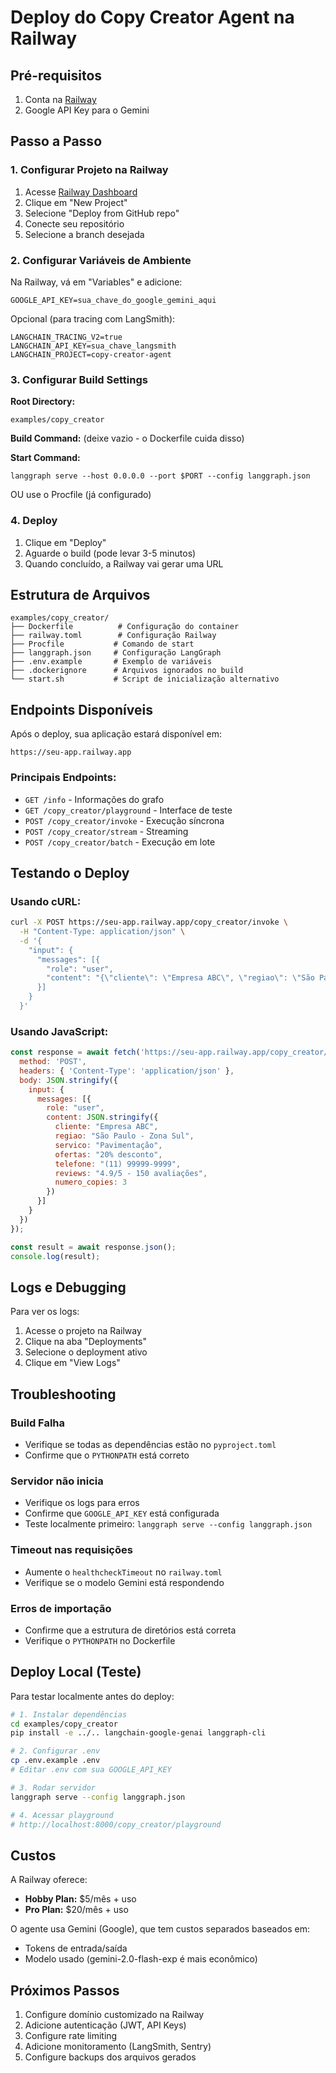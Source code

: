 # Deploy do Copy Creator Agent na Railway

## Pré-requisitos

1. Conta na [Railway](https://railway.app)
2. Google API Key para o Gemini

## Passo a Passo

### 1. Configurar Projeto na Railway

1. Acesse [Railway Dashboard](https://railway.app/dashboard)
2. Clique em "New Project"
3. Selecione "Deploy from GitHub repo"
4. Conecte seu repositório
5. Selecione a branch desejada

### 2. Configurar Variáveis de Ambiente

Na Railway, vá em "Variables" e adicione:

```
GOOGLE_API_KEY=sua_chave_do_google_gemini_aqui
```

Opcional (para tracing com LangSmith):
```
LANGCHAIN_TRACING_V2=true
LANGCHAIN_API_KEY=sua_chave_langsmith
LANGCHAIN_PROJECT=copy-creator-agent
```

### 3. Configurar Build Settings

**Root Directory:**
```
examples/copy_creator
```

**Build Command:** (deixe vazio - o Dockerfile cuida disso)

**Start Command:**
```
langgraph serve --host 0.0.0.0 --port $PORT --config langgraph.json
```

OU use o Procfile (já configurado)

### 4. Deploy

1. Clique em "Deploy"
2. Aguarde o build (pode levar 3-5 minutos)
3. Quando concluído, a Railway vai gerar uma URL

## Estrutura de Arquivos

```
examples/copy_creator/
├── Dockerfile          # Configuração do container
├── railway.toml        # Configuração Railway
├── Procfile           # Comando de start
├── langgraph.json     # Configuração LangGraph
├── .env.example       # Exemplo de variáveis
├── .dockerignore      # Arquivos ignorados no build
└── start.sh           # Script de inicialização alternativo
```

## Endpoints Disponíveis

Após o deploy, sua aplicação estará disponível em:
```
https://seu-app.railway.app
```

### Principais Endpoints:

- `GET /info` - Informações do grafo
- `GET /copy_creator/playground` - Interface de teste
- `POST /copy_creator/invoke` - Execução síncrona
- `POST /copy_creator/stream` - Streaming
- `POST /copy_creator/batch` - Execução em lote

## Testando o Deploy

### Usando cURL:
```bash
curl -X POST https://seu-app.railway.app/copy_creator/invoke \
  -H "Content-Type: application/json" \
  -d '{
    "input": {
      "messages": [{
        "role": "user",
        "content": "{\"cliente\": \"Empresa ABC\", \"regiao\": \"São Paulo\", \"servico\": \"Pavimentação\", \"ofertas\": \"20% off\", \"telefone\": \"(11) 99999-9999\", \"reviews\": \"4.9/5\", \"numero_copies\": 3}"
      }]
    }
  }'
```

### Usando JavaScript:
```javascript
const response = await fetch('https://seu-app.railway.app/copy_creator/invoke', {
  method: 'POST',
  headers: { 'Content-Type': 'application/json' },
  body: JSON.stringify({
    input: {
      messages: [{
        role: "user",
        content: JSON.stringify({
          cliente: "Empresa ABC",
          regiao: "São Paulo - Zona Sul",
          servico: "Pavimentação",
          ofertas: "20% desconto",
          telefone: "(11) 99999-9999",
          reviews: "4.9/5 - 150 avaliações",
          numero_copies: 3
        })
      }]
    }
  })
});

const result = await response.json();
console.log(result);
```

## Logs e Debugging

Para ver os logs:
1. Acesse o projeto na Railway
2. Clique na aba "Deployments"
3. Selecione o deployment ativo
4. Clique em "View Logs"

## Troubleshooting

### Build Falha
- Verifique se todas as dependências estão no `pyproject.toml`
- Confirme que o `PYTHONPATH` está correto

### Servidor não inicia
- Verifique os logs para erros
- Confirme que `GOOGLE_API_KEY` está configurada
- Teste localmente primeiro: `langgraph serve --config langgraph.json`

### Timeout nas requisições
- Aumente o `healthcheckTimeout` no `railway.toml`
- Verifique se o modelo Gemini está respondendo

### Erros de importação
- Confirme que a estrutura de diretórios está correta
- Verifique o `PYTHONPATH` no Dockerfile

## Deploy Local (Teste)

Para testar localmente antes do deploy:

```bash
# 1. Instalar dependências
cd examples/copy_creator
pip install -e ../.. langchain-google-genai langgraph-cli

# 2. Configurar .env
cp .env.example .env
# Editar .env com sua GOOGLE_API_KEY

# 3. Rodar servidor
langgraph serve --config langgraph.json

# 4. Acessar playground
# http://localhost:8000/copy_creator/playground
```

## Custos

A Railway oferece:
- **Hobby Plan:** $5/mês + uso
- **Pro Plan:** $20/mês + uso

O agente usa Gemini (Google), que tem custos separados baseados em:
- Tokens de entrada/saída
- Modelo usado (gemini-2.0-flash-exp é mais econômico)

## Próximos Passos

1. Configure domínio customizado na Railway
2. Adicione autenticação (JWT, API Keys)
3. Configure rate limiting
4. Adicione monitoramento (LangSmith, Sentry)
5. Configure backups dos arquivos gerados
